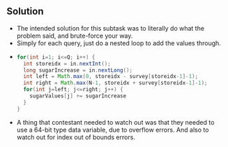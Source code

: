 ## Solution
- The intended solution for this subtask was to literally do what the problem said, and brute-force your way.
- Simply for each query, just do a nested loop to add the values through.
- ```java
  for(int i=1; i<=Q; i++) {
    int storeidx = in.nextInt();
    long sugarIncrease = in.nextLong();
    int left = Math.max(0, storeidx - survey[storeidx-1]-1);
    int right = Math.max(N-1, storeidx + survey[storeidx-1]-1);
    for(int j=left; j<=right; j++) {
      sugarValues[j] += sugarIncrease
    }
  }
  ```
- A thing that contestant needed to watch out was that they needed to use a 64-bit type data variable, due to overflow errors. And also to watch out for index out of bounds errors.
